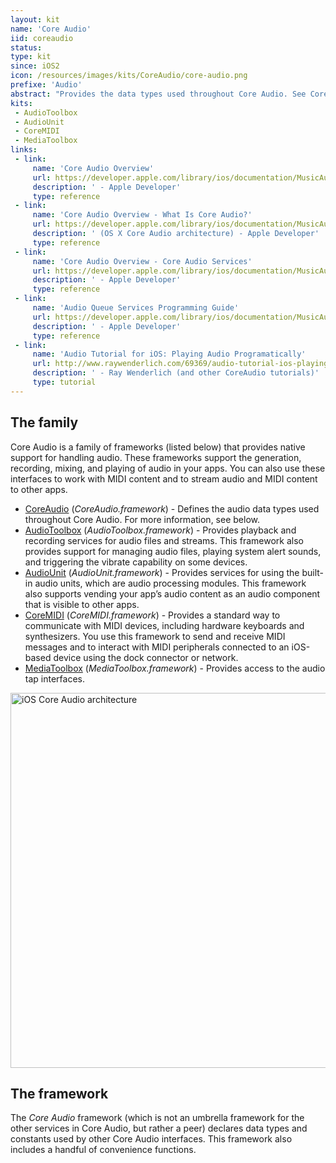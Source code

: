 ```yaml
---
layout: kit
name: 'Core Audio'
iid: coreaudio
status:
type: kit
since: iOS2
icon: /resources/images/kits/CoreAudio/core-audio.png
prefixe: 'Audio'
abstract: "Provides the data types used throughout Core Audio. See Core Audio."
kits:
 - AudioToolbox
 - AudioUnit
 - CoreMIDI
 - MediaToolbox
links:
 - link:
     name: 'Core Audio Overview'
     url: https://developer.apple.com/library/ios/documentation/MusicAudio/Conceptual/CoreAudioOverview/Introduction/Introduction.html
     description: ' - Apple Developer'
     type: reference
 - link:
     name: 'Core Audio Overview - What Is Core Audio?'
     url: https://developer.apple.com/library/ios/documentation/MusicAudio/Conceptual/CoreAudioOverview/WhatisCoreAudio/WhatisCoreAudio.html
     description: ' (OS X Core Audio architecture) - Apple Developer'
     type: reference
 - link:
     name: 'Core Audio Overview - Core Audio Services'
     url: https://developer.apple.com/library/ios/documentation/MusicAudio/Conceptual/CoreAudioOverview/WhatsinCoreAudio/WhatsinCoreAudio.html
     description: ' - Apple Developer'
     type: reference
 - link:
     name: 'Audio Queue Services Programming Guide'
     url: https://developer.apple.com/library/ios/documentation/MusicAudio/Conceptual/AudioQueueProgrammingGuide/Introduction/Introduction.html
     description: ' - Apple Developer'
     type: reference
 - link:
     name: 'Audio Tutorial for iOS: Playing Audio Programatically'
     url: http://www.raywenderlich.com/69369/audio-tutorial-ios-playing-audio-programatically-2014-edition
     description: ' - Ray Wenderlich (and other CoreAudio tutorials)'
     type: tutorial
---
```


## The family

Core Audio is a family of frameworks (listed below) that provides native support for handling audio. These frameworks support the generation, recording, mixing, and playing of audio in your apps. You can also use these interfaces to work with MIDI content and to stream audio and MIDI content to other apps.

* [CoreAudio](/CoreAudio) (*CoreAudio.framework*) - Defines the audio data types used throughout Core Audio. For more information, see below.
* [AudioToolbox](/AudioToolbox) (*AudioToolbox.framework*) - Provides playback and recording services for audio files and streams. This framework also provides support for managing audio files, playing system alert sounds, and triggering the vibrate capability on some devices.
* [AudioUnit](/AudioUnit) (*AudioUnit.framework*) - Provides services for using the built-in audio units, which are audio processing modules. This framework also supports vending your app’s audio content as an audio component that is visible to other apps.
* [CoreMIDI](/CoreMIDI) (*CoreMIDI.framework*) - Provides a standard way to communicate with MIDI devices, including hardware keyboards and synthesizers. You use this framework to send and receive MIDI messages and to interact with MIDI peripherals connected to an iOS-based device using the dock connector or network.
* [MediaToolbox](/MediaToolbox) (*MediaToolbox.framework*) - Provides access to the audio tap interfaces.

<img src="/resources/images/kits/CoreAudio/iphone_os_audio_architecture_2x.png" width="600" alt="iOS Core Audio architecture">


## The framework

The *Core Audio* framework (which is not an umbrella framework for the other services in Core Audio, but rather a peer) declares data types and constants used by other Core Audio interfaces. This framework also includes a handful of convenience functions.

